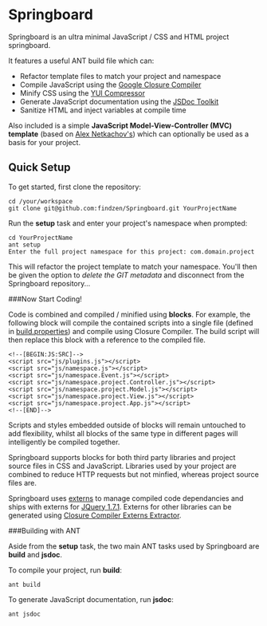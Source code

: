 Springboard
=============

Springboard is an ultra minimal JavaScript / CSS and HTML project springboard.

It features a useful ANT build file which can:

* Refactor template files to match your project and namespace
* Compile JavaScript using the [Google Closure Compiler](http://code.google.com/closure/compiler/)
* Minify CSS using the [YUI Compressor](http://developer.yahoo.com/yui/compressor/)
* Generate JavaScript documentation using the [JSDoc Toolkit](http://code.google.com/p/jsdoc-toolkit/)
* Sanitize HTML and inject variables at compile time

Also included is a simple **JavaScript Model-View-Controller (MVC) template** (based on [Alex Netkachov's](http://www.alexatnet.com/content/model-view-controller-mvc-javascript)) which can optionally be used as a basis for your project.

Quick Setup
-------------

To get started, first clone the repository:

	cd /your/workspace
	git clone git@github.com:findzen/Springboard.git YourProjectName

Run the **setup** task and enter your project's namespace when prompted:
	
	cd YourProjectName
	ant setup
	Enter the full project namespace for this project: com.domain.project

This will refactor the project template to match your namespace. You'll then be given the option to *delete the GIT metadata* and disconnect from the Springboard repository...

###Now Start Coding!

Code is combined and compiled / minified using **blocks**. For example, the following block will compile the contained scripts into a single file (defined in [build.properties](https://github.com/soulwire/Springboard/blob/master/build.properties)) and compile using Closure Compiler. The build script will then replace this block with a reference to the compiled file.

	<!--[BEGIN:JS:SRC]-->
	<script src="js/plugins.js"></script>
	<script src="js/namespace.js"></script>
	<script src="js/namespace.Event.js"></script>
	<script src="js/namespace.project.Controller.js"></script>
	<script src="js/namespace.project.Model.js"></script>
	<script src="js/namespace.project.View.js"></script>
	<script src="js/namespace.project.App.js"></script>
	<!--[END]-->

Scripts and styles embedded outside of blocks will remain untouched to add flexibility, whilst all blocks of the same type in different pages will intelligently be compiled together.

Springboard supports blocks for both third party libraries and project source files in CSS and JavaScript. Libraries used by your project are combined to reduce HTTP requests but not minfied, whereas project source files are.

Springboard uses [externs](http://code.google.com/closure/compiler/docs/api-tutorial3.html) to manage compiled code dependancies and ships with externs for [JQuery 1.7.1](http://jquery.com/). Externs for other libraries can be generated using [Closure Compiler Externs Extractor](http://www.dotnetwise.com/Code/Externs/index.html).

###Building with ANT

Aside from the **setup** task, the two main ANT tasks used by Springboard are **build** and **jsdoc**.

To compile your project, run **build**:

	ant build

To generate JavaScript documentation, run **jsdoc**:

	ant jsdoc